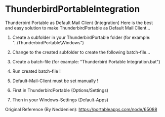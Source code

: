 # ThunderbirdPortableIntegration

Thunderbird Portable as Default Mail Client (Integration)
Here is the best and easy solution to make ThunderbirdPortable as Default Mail Client...

1. Create a subfolder in your ThunderbirdPortable folder (for example: "..\ThunderbirdPortable\Windows")

2. Change to the created subfolder to create the following batch-file...

3. Create a batch-file (for example: "Thunderbird Portable Integration.bat") 

4. Run created batch-file !

5. Default-Mail-Client must be set manually !

6. First in ThunderbirdPortable (Options/Settings)

7. Then in your Windows-Settings (Default-Apps)

Original Reference (By Neddenien): https://portableapps.com/node/65088

